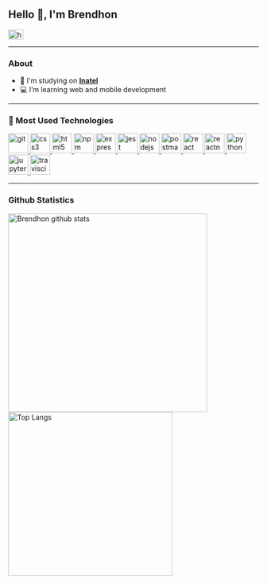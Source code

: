 ## Hello 👋, I'm Brendhon
<a href="https://linkedin.com/in/brendhon-moreira/" target="blank"><img align="center" src="https://devicon.dev/devicon.git/icons/linkedin/linkedin-original.svg" alt="https://www.linkedin.com/in/brendhon-moreira/" height="20" width="30" /></a>

---
### About
* 🏫 I'm studying on **[Inatel](https://inatel.br/home/)**
* 💻 I’m learning web and mobile development

---

### 🤖 Most Used Technologies
<p align="left"> <a href="https://git-scm.com/" target="_blank"> <img src="https://www.vectorlogo.zone/logos/git-scm/git-scm-icon.svg" alt="git" width="40" height="40"/> </a> <a href="https://www.w3schools.com/css/" target="_blank"> <img src="https://devicons.github.io/devicon/devicon.git/icons/css3/css3-original-wordmark.svg" alt="css3" width="40" height="40"/> </a>  <a href="https://www.w3schools.com/html/" target="_blank"> <img src="https://devicons.github.io/devicon/devicon.git/icons/html5/html5-original-wordmark.svg" alt="html5" width="40" height="40"/> </a> <a href="https://www.npmjs.com/" target="_blank"> <img src="https://devicon.dev/devicon.git/icons/npm/npm-original-wordmark.svg" alt="npm" width="40" height="40"/> </a> <a href="https://expressjs.com" target="_blank"> <img src="https://devicon.dev/devicon.git/icons/express/express-original.svg" alt="express" width="40" height="40"/> </a> <a href="https://jestjs.io" target="_blank"> <img src="https://www.vectorlogo.zone/logos/jestjsio/jestjsio-icon.svg" alt="jest" width="40" height="40"/> </a> <a href="https://nodejs.org" target="_blank"> <img src="https://devicon.dev/devicon.git/icons/nodejs/nodejs-plain.svg" alt="nodejs" width="40" height="40"/> </a> <a href="https://postman.com" target="_blank"> <img src="https://www.vectorlogo.zone/logos/getpostman/getpostman-icon.svg" alt="postman" width="40" height="40"/> </a> <a href="https://reactjs.org/" target="_blank"> <img src="https://devicons.github.io/devicon/devicon.git/icons/react/react-original-wordmark.svg" alt="react" width="40" height="40"/> </a> <a href="https://reactnative.dev/" target="_blank"> <img src="https://reactnative.dev/img/header_logo.svg" alt="reactnative" width="40" height="40"/> </a> <a href="https://www.python.org/" target="_blank"> <img src="https://devicon.dev/devicon.git/icons/python/python-original.svg" alt="python" width="40" height="40"/> </a> <a href="https://jupyter.org/" target="_blank"> <img src="https://www.vectorlogo.zone/logos/jupyter/jupyter-icon.svg" alt="jupyter" width="40" height="40"/> </a> <a href="https://travis-ci.com" target="_blank"> <img src="https://www.vectorlogo.zone/logos/travis-ci/travis-ci-icon.svg" alt="travisci" width="40" height="40"/> </a> </p>

---

### Github Statistics
<p align="left"><img src="https://github-readme-stats.vercel.app/api?username=brendhon&show_icons=true&theme=darcula" alt="Brendhon github stats" width="400"/> <img src="https://github-readme-stats.vercel.app/api/top-langs/?username=brendhon&exclude_repo=ExerciciosM109&langs_count=7&layout=compact&hide=objective-c&theme=darcula" alt="Top Langs" width="330"/></p>
